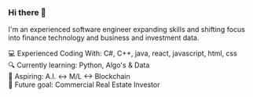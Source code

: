 
### Hi there 👋
I'm an experienced software engineer expanding skills and shifting focus into finance technology and business and investment data.</br>

💻 Experienced Coding With: C#, C++, java, react, javascript, html, css </br>
🔍 Currently learning: Python, Algo's & Data </br>
🚀 Aspiring: A.I. <-> M/L <-> Blockchain </br>
🌱 Future goal: Commercial Real Estate Investor </br>
